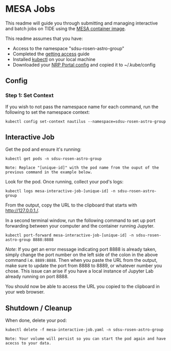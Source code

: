# MESA Jobs
This readme will guide you through submitting and managing interactive and batch jobs on TIDE using the [MESA container image](https://github.com/orgs/SDSU-Research-CI/packages/container/package/mesa-notebook).

This readme assumes that you have:
- Access to the namespace "sdsu-rosen-astro-group"
- Completed the [getting access](https://sdsu-research-ci.github.io/softwarefactory/gettingaccess) guide
- Installed [kubectl](https://kubernetes.io/docs/tasks/tools/#kubectl) on your local machine
- Downloaded your [NRP Portal config](https://portal.nrp-nautilus.io/authConfig) and copied it to ~/.kube/config

## Config

### Step 1: Set Context

If you wish to not pass the namespace name for each command, run the following to set the namespace context:

```
kubectl config set-context nautilus --namespace=sdsu-rosen-astro-group
```

## Interactive Job

Get the pod and ensure it's running:

```
kubectl get pods -n sdsu-rosen-astro-group
```

`Note: Replace "[unique-id]" with the pod name from the ouput of the previous command in the example below.`

Look for the pod. Once running, collect your pod's logs:

```
kubectl logs mesa-interactive-job-[unique-id] -n sdsu-rosen-astro-group
```

From the output, copy the URL to the clipboard that starts with http://127.0.0.1./. 

In a second terminal window, run the following command to set up port forwarding between your computer and the container running Jupyter.

```
kubectl port-forward mesa-interactive-job-[unique-id] -n sdsu-rosen-astro-group 8888:8888
```

*Note*: If you get an error message indicating port 8888 is already taken, simply change the port number on the left side of the colon in the above command i.e. `8889:8888`.
Then when you paste the URL from the output, make sure to update the port from 8888 to 8889, or whatever number you chose.
This issue can arise if you have a local instance of Jupyter Lab already running on port 8888.

You should now be able to access the URL you copied to the clipboard in your web browser.

## Shutdown / Cleanup

When done, delete your pod:

```
kubectl delete -f mesa-interactive-job.yaml -n sdsu-rosen-astro-group
```

`Note: Your volume will persist so you can start the pod again and have acecss to your data.`
